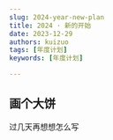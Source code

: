 ```yaml
---
slug: 2024-year-new-plan
title: 2024 · 新的开始
date: 2023-12-29
authors: kuizuo
tags: [年度计划]
keywords: [年度计划]

---
```




## 画个大饼



过几天再想想怎么写